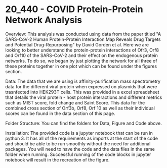 # 20_440 - COVID Protein-Protein Network Analysis

Overview:
This analysis was conducted using data from the paper titled "A SARS-CoV-2 Human Protein-Protein Interaction Map Reveals Drug Targets and Potential Drug-Repurposing" by David Gorden et al. Here we are looking to better understand the protein-protein interactions of Ofr3, Orf8 and Orf10 of the SARS-CoV-2 and their effect on the endogenous protein networks. To do so, we began by just plotting the network for all three of these proteins together in one plot which can be found under the figures section.

Data:
The data that we are using is affinity-purification mass spectrometry data for the different viral protein when expressed on plasmids that were trasnfected into HEK293T cells. This was provided in a excel spreadsheet that details the viral protein - host protein interactions and different metrics such as MIST score, fold change and Saint Score. This data for the combined cross section of Orf3b, Orf8, Orf 10 as well as their individual scores can be found in the data section of this page.

Folder Structure:
You can find the folders for Data, Figure and Code above. 

Installation:
The provided code is a jupyter notebook that can be run in python 3. It has all of the requirements as imports at the start of the code and should be able to be run smoothly without the need for additional packages. You will need to have the code and the data files in the same folder when running. Successful running of the code blocks in jupyter notebook will result in the recreation of the figure.
